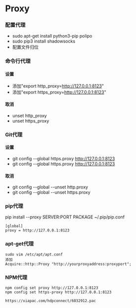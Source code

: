 Proxy
==================

### 配置代理
- sudo apt-get install python3-pip polipo
- sudo pip3 install shadowsocks
- 配置文件归位

### 命令行代理
#### 设置
- 添加"export http_proxy=http://127.0.0.1:8123"
- 添加"export https_proxy=http://127.0.0.1:8123"
#### 取消
- unset http_proxy
- unset https_proxy

### Git代理
#### 设置
- git config --global https.proxy http://127.0.0.1:8123
- git config --global https.proxy http://127.0.0.1:8123
#### 取消
- git config --global --unset http.proxy
- git config --global --unset https.proxy

### pip代理
pip install --proxy SERVER:PORT PACKAGE
~/.pip/pip.conf

```
[global]
proxy = http://127.0.0.1:8123
```

### apt-get代理
```
sudo vim /etc/apt/apt.conf
添加
Acquire::http::Proxy "http://yourproxyaddress:proxyport";
```

### NPM代理
```
npm config set proxy http://127.0.0.1:8123
npm config set https-proxy http://127.0.0.1:8123
```

```
https://xiapac.com/hdpconnect/6032912.pac
```
